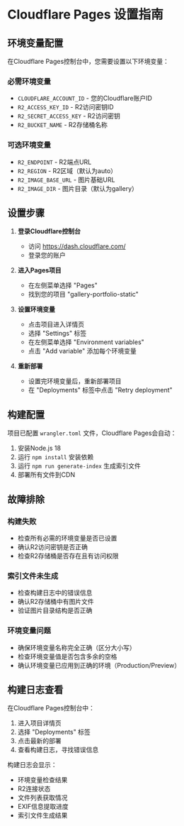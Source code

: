 # Cloudflare Pages 设置指南

## 环境变量配置

在Cloudflare Pages控制台中，您需要设置以下环境变量：

### 必需环境变量
- `CLOUDFLARE_ACCOUNT_ID` - 您的Cloudflare账户ID
- `R2_ACCESS_KEY_ID` - R2访问密钥ID
- `R2_SECRET_ACCESS_KEY` - R2访问密钥
- `R2_BUCKET_NAME` - R2存储桶名称

### 可选环境变量
- `R2_ENDPOINT` - R2端点URL
- `R2_REGION` - R2区域（默认为auto）
- `R2_IMAGE_BASE_URL` - 图片基础URL
- `R2_IMAGE_DIR` - 图片目录（默认为gallery）

## 设置步骤

1. **登录Cloudflare控制台**
   - 访问 https://dash.cloudflare.com/
   - 登录您的账户

2. **进入Pages项目**
   - 在左侧菜单选择 "Pages"
   - 找到您的项目 "gallery-portfolio-static"

3. **设置环境变量**
   - 点击项目进入详情页
   - 选择 "Settings" 标签
   - 在左侧菜单选择 "Environment variables"
   - 点击 "Add variable" 添加每个环境变量

4. **重新部署**
   - 设置完环境变量后，重新部署项目
   - 在 "Deployments" 标签中点击 "Retry deployment"

## 构建配置

项目已配置 `wrangler.toml` 文件，Cloudflare Pages会自动：

1. 安装Node.js 18
2. 运行 `npm install` 安装依赖
3. 运行 `npm run generate-index` 生成索引文件
4. 部署所有文件到CDN

## 故障排除

### 构建失败
- 检查所有必需的环境变量是否已设置
- 确认R2访问密钥是否正确
- 检查R2存储桶是否存在且有访问权限

### 索引文件未生成
- 检查构建日志中的错误信息
- 确认R2存储桶中有图片文件
- 验证图片目录结构是否正确

### 环境变量问题
- 确保环境变量名称完全正确（区分大小写）
- 检查环境变量值是否包含多余的空格
- 确认环境变量已应用到正确的环境（Production/Preview）

## 构建日志查看

在Cloudflare Pages控制台中：
1. 进入项目详情页
2. 选择 "Deployments" 标签
3. 点击最新的部署
4. 查看构建日志，寻找错误信息

构建日志会显示：
- 环境变量检查结果
- R2连接状态
- 文件列表获取情况
- EXIF信息提取进度
- 索引文件生成结果 